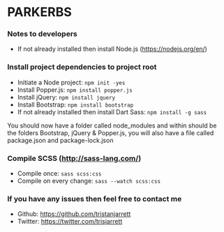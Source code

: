 # PARKERBS

### Notes to developers
  - If not already installed then install Node.js (https://nodejs.org/en/)

### Install project dependencies to project root
  - Initiate a Node project: `npm init -yes`
  - Install Popper.js: `npm install popper.js`
  - Install jQuery: `npm install jquery`
  - Install Bootstrap: `npm install bootstrap`
  - If not already installed then install Dart Sass: `npm install -g sass`

You should now have a folder called node_modules and within should be the folders Bootstrap, jQuery & Popper.js, you will also have a file called package.json and package-lock.json

### Compile SCSS (http://sass-lang.com/)
  - Compile once: `sass scss:css`
  - Compile on every change: `sass --watch scss:css`

### If you have any issues then feel free to contact me
  - Github: https://github.com/tristanjarrett
  - Twitter: https://twitter.com/trisjarrett
